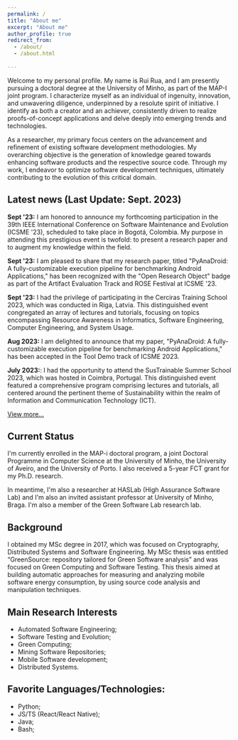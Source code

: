 ```yaml
---
permalink: /
title: "About me"
excerpt: "About me"
author_profile: true
redirect_from: 
  - /about/
  - /about.html
    
---
```


Welcome to my personal profile. My name is Rui Rua, and I am presently pursuing a doctoral degree at the University of Minho, as part of the MAP-I joint program. I characterize myself as an individual of ingenuity, innovation, and unwavering diligence, underpinned by a resolute spirit of initiative. I identify as both a creator and an achiever, consistently driven to realize proofs-of-concept applications and delve deeply into emerging trends and technologies.

As a researcher, my primary focus centers on the advancement and refinement of existing software development methodologies. My overarching objective is the generation of knowledge geared towards enhancing software products and the respective source code. Through my work, I endeavor to optimize software development techniques, ultimately contributing to the evolution of this critical domain.

## Latest news (Last Update: Sept. 2023)


**Sept '23:** I am honored to announce my forthcoming participation in the 39th IEEE International Conference on Software Maintenance and Evolution (ICSME '23), scheduled to take place in Bogotá, Colombia. My purpose in attending this prestigious event is twofold: to present a research paper and to augment my knowledge within the field.

**Sept '23:** I am pleased to share that my research paper, titled "PyAnaDroid: A fully-customizable execution pipeline for benchmarking Android Applications," has been recognized with the "Open Research Object" badge as part of the Artifact Evaluation Track and ROSE Festival at ICSME '23.

**Sept '23:** I had the privilege of participating in the Cerciras Training School 2023, which was conducted in Riga, Latvia. This distinguished event congregated an array of lectures and tutorials, focusing on topics encompassing Resource Awareness in Informatics, Software Engineering, Computer Engineering, and System Usage.

**Aug 2023:** I am delighted to announce that my paper, "PyAnaDroid: A fully-customizable execution pipeline for benchmarking Android Applications," has been accepted in the Tool Demo track of ICSME 2023.

**July 2023:**: I had the opportunity to attend the SusTrainable Summer School 2023, which was hosted in Coimbra, Portugal. This distinguished event featured a comprehensive program comprising lectures and tutorials, all centered around the pertinent theme of Sustainability within the realm of Information and Communication Technology (ICT).


[View more...](https://rrua.github.io/news)

## Current Status

I'm currently enrolled in the MAP-i doctoral program, a joint Doctoral Programme in Computer Science at the University of Minho, the University of Aveiro, and the University of Porto. I also received a 5-year FCT grant for my Ph.D. research. 

In meantime, I'm also a researcher at HASLab (High Assurance Software Lab) and I'm also an invited assistant professor at University of Minho, Braga. I'm also a member of the Green Software Lab research lab.

## Background

I obtained my MSc degree in 2017, which was focused on Cryptography, Distributed Systems and Software Engineering. My MSc thesis was entitled “GreenSource: repository tailored for Green Software analysis” and was focused on Green Computing and Software Testing. This thesis aimed at building automatic approaches for measuring and analyzing mobile software energy consumption, by using source code analysis and manipulation techniques. 

## Main Research Interests

- Automated Software Engineering;
- Software Testing and Evolution;
- Green Computing;
- Mining Software Repositories;
- Mobile Software development;
- Distributed Systems.

## Favorite Languages/Technologies:

- Python;
- JS/TS (React/React Native);
- Java;
- Bash;

